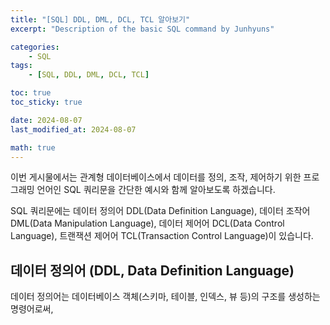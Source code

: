 ```yaml
---
title: "[SQL] DDL, DML, DCL, TCL 알아보기"
excerpt: "Description of the basic SQL command by Junhyuns"

categories:
    - SQL
tags:
    - [SQL, DDL, DML, DCL, TCL]

toc: true
toc_sticky: true

date: 2024-08-07
last_modified_at: 2024-08-07

math: true
---
```


이번 게시물에서는 관계형 데이터베이스에서 데이터를 정의, 조작, 제어하기 위한 프로그래밍 언어인 SQL 쿼리문을 간단한 예시와 함께 알아보도록 하겠습니다.

SQL 쿼리문에는 데이터 정의어 DDL(Data Definition Language), 데이터 조작어 DML(Data Manipulation Language), 데이터 제어어 DCL(Data Control Language), 트랜잭션 제어어 TCL(Transaction Control Language)이 있습니다.

## 데이터 정의어 (DDL, Data Definition Language)

데이터 정의어는 데이터베이스 객체(스키마, 테이블, 인덱스, 뷰 등)의 구조를 생성하는 명령어로써, 